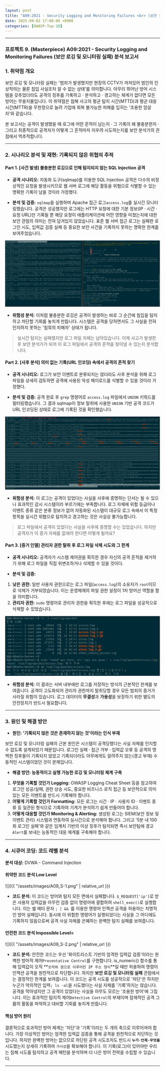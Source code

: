 ```yaml
---
layout: post
title: "A09:2021 - Security Logging and Monitoring Failures <br> (보안 로깅 및 모니터링 실패) 분석 보고서"
date: 2025-09-02 17:00:00 +0900
categories: [OWASP-Top-10]
---
```

---

### **프로젝트 9. (Masterpiece) A09:2021 - Security Logging and Monitoring Failures (보안 로깅 및 모니터링 실패) 분석 보고서**

### 1. 취약점 개요

   보안 로깅 및 모니터링 실패는 '범죄가 발생했지만 현장의 CCTV가 꺼져있어 범인의 인상착의는 물론 침입 사실조차 알 수 없는 상태'를 의미합니다. 아무리 뛰어난 방어 시스템을 갖추었더라도 공격의 징후를 기록하고 · 분석하고 · 경고하는 체계가 없다면 모든 방어는 무용지물입니다. 이 취약점은 침해 사고의 평균 탐지 시간(MTTD)과 평균 대응 시간(MTTR)을 무한정으로 늘려 기업에 회복 불가능한 피해를 입히는 '조용한 암살자'와 같습니다.

   본 보고서는 공격이 발생했을 때 로그에 어떤 흔적이 남는지 · 그 기록이 왜 불충분한지 · 그리고 최종적으로 공격자가 어떻게 그 흔적마저 지우려 시도하는지를 보안 분석가의 관점에서 역추적합니다.

---

### 2. 시나리오 분석 및 재현: 기록되지 않은 위협의 추적

#### Part 1. [사건 발생] 불충분한 로깅으로 인해 탐지되지 않는 SQL Injection 공격

*   **공격 시나리오:**
   자동화 도구(sqlmap)를 이용한 SQL Injection 공격은 다수의 비정상적인 요청을 발생시키므로 웹 서버 로그에 해당 활동을 위협으로 식별할 수 있는 명확한 기록이 남을 것이라 가정했다.

*   **분석 및 검증:**
   `sqlmap`을 실행하며 Apache 접근 로그`access.log`를 실시간 모니터링했습니다. 공격은 성공했지만 로그에는 HTTP 요청에 대한 기본 정보(IP · 시간 · 요청 URL)만 기록될 뿐 해당 요청이 애플리케이션에 어떤 영향을 미쳤는지에 대한 보안 관점의 의미는 전혀 담겨있지 않았습니다. 표준 웹 서버 접근 로그는 실패한 로그인 시도, 입력값 검증 실패 등 중요한 보안 사건을 기록하지 못하는 명확한 한계를 보여주었습니다.

   ![monitoring](/assets/images/A09_P1-1.png)

*   **위험성 분석:**
   이처럼 불충분한 로깅은 공격이 발생하는 바로 그 순간에 침입을 탐지하고 차단할 기회를 놓치게 만듭니다. 시스템은 공격을 당하면서도 그 사실을 전혀 인지하지 못하는 '침묵의 피해자' 상태가 됩니다.

>   실시간 탐지는 실패했지만 로그 파일 자체는 남아있습니다. 이제 사고가 발생한 후 보안 분석가가 되어 이 로그 파일에서 공격의 흔적을 찾아낼 수 있는지 분석합니다.

#### Part 2. [사후 분석] 의미 없는 기록(URL 인코딩) 속에서 공격의 흔적 찾기

*   **공격 시나리오:**
   로그가 보안 이벤트로 분류되지는 않더라도 사후 분석을 위해 로그 파일을 상세히 검토하면 공격에 사용된 악성 페이로드를 식별할 수 있을 것이라 가정했다.

*   **분석 및 검증:**
   공격 완료 후 `grep` 명령어로 `access.log` 파일에서 `UNION` 키워드를 필터링했습니다. 그 결과 sqlmap이 정보 탈취에 사용한 `UNION` 기반 공격 코드가 URL 인코딩된 상태로 로그에 기록된 것을 확인했습니다.

   ![UNION](/assets/images/A09_P2-1.png)

*   **위험성 분석:**
   이 로그는 공격이 있었다는 사실을 사후에 증명하는 단서는 될 수 있으나 효과적인 감시 시스템이라 부르기에는 부족합니다. 로그 자체에 위험 등급이나 이벤트 종류 같은 분류 정보가 없어 자동화된 시스템이 대규모 로그 속에서 이 특정 항목을 실시간 위협으로 탐지하고 경고하는 것은 사실상 불가능합니다.

> 로그 파일에서 공격이 있었다는 사실을 사후에 증명할 수는 있었습니다. 하지만 공격자가 이 증거 자체를 없애려 한다면 어떻게 될까요?

#### Part 3. [증거 인멸] 관리자 권한 탈취 후 로그 파일 삭제 시도와 그 한계

*   **공격 시나리오:**
   공격자가 시스템 제어권을 획득한 경우 자신의 공격 흔적을 제거하기 위해 로그 파일을 직접 위변조하거나 삭제할 수 있을 것이다.

*   **분석 및 검증:**
   1.  **낮은 권한:** 일반 사용자 권한으로는 로그 파일(`access.log`)의 소유자가 `root`이므로 삭제가 거부되었습니다. 이는 운영체제의 파일 권한 설정이 1차 방어선 역할을 함을 의미합니다.
   2.  **관리자 권한:** `sudo` 명령어로 관리자 권한을 획득한 후에는 로그 파일을 성공적으로 삭제할 수 있었습니다.

   ![rm log](/assets/images/A09_P3-1.png)

*   **위험성 분석:**
   이 결과는 서버 내부에만 로그를 저장하는 방식의 근본적인 한계를 보여줍니다. 공격이 고도화되어 관리자 권한까지 탈취당할 경우 모든 범죄의 증거가 사라질 위험이 있습니다. 로그 데이터의 **무결성**과 **가용성**을 보장하기 위한 별도의 안전장치가 반드시 필요합니다.

---

### 3. 원인 및 해결 방안

*   **원인: '기록되지 않은 것은 존재하지 않는 것'이라는 인식 부재**

보안 로깅 및 모니터링 실패의 근본 원인은 시스템이 공격당했다는 사실 자체를 인지할 수 없도록 설계되었기 때문입니다. 로그인 실패 · 접근 거부 · 입력값 오류 등 공격의 명백한 징후들이 기록되지 않았고 기록되더라도 아무에게도 알려주지 않는(경고 부재) 수동적인 시스템이었던 것이 문제입니다.

*   **해결 방안: 능동적이고 실행 가능한 로깅 및 모니터링 체계 구축**

   1.  **무엇을 기록할 것인가 Logging:** OWASP Logging Cheat Sheet 등을 참고하여 로그인 성공/실패, 권한 상승 시도, 중요한 비즈니스 로직 접근 등 보안적으로 의미 있는 모든 이벤트를 반드시 기록해야 합니다. 
   2.  **어떻게 기록할 것인가 Formatting:** 모든 로그는 시간 · IP · 사용자 ID · 이벤트 종류 등 일관된 형식으로 기록하여 기계가 분석하기 쉽게 만들어야 합니다.
   3.  **어떻게 대응할 것인가 Monitoring & Alerting:** 생성된 로그는 SIEM(보안 정보 및 이벤트 관리) 시스템과 연동하여 실시간으로 분석해야 합니다. 그리고 '5분 내 100회 로그인 실패'와 같은 임계치 기반의 이상 징후가 탐지되면 즉시 보안팀에 경고`Alert`를 보내는 능동적인 대응 체계를 구축해야 합니다.

---

### 4. 시큐어 코딩: 코드 레벨 분석

**분석 대상:** DVWA - Command Injection

#### 취약한 코드 분석 Low Level

   ![]({{ "/assets/images/A09_S-1.png" | relative_url }})  

   *   **코드 분석:** 이 코드는 방어와 탐지 모든 면에서 실패합니다. `$_REQUEST['ip']`로 받은 사용자 입력값을 아무런 검증 없이 명령어에 결합하여 `shell_exec()`로 실행합니다. 이는 쉘 메타 문자 `; | && `를 이용한 명령어 인젝션 공격을 허용하는 치명적인 방어 실패입니다. 동시에 이 위험한 명령어가 실행되었다는 사실을 그 어디에도 기록하지 않음으로써 공격 사실 자체를 은폐하는 완벽한 탐지 실패를 보여줍니다.

#### 안전한 코드 분석 Impossible Level=

   ![]({{ "/assets/images/A09_S-2.png" | relative_url }})  

   *   **코드 분석:** 안전한 코드는 우선 '화이트리스트 기반의 엄격한 입력값 검증'이라는 완벽한 방어적 제어`Preventative Control`를 구현합니다. is_numeric() 함수를 통해 입력값이 오직 **`숫자와 점으로 이루어진 IP 주소 형식`**일 때만 허용하여 명령어 인젝션 공격을 원천적으로 차단합니다. 하지만 **보안 로깅 및 모니터링 실패** 관점에서는 결정적인 한계를 보여줍니다. 이 코드는 공격 시도를 성공적으로 '차단'은 하지만 누군가 악의적인 입력`; ls -al`을 시도했다는 사실 자체를 '기록'하지는 않습니다. 공격을 막아냈지만 그 공격이 있었다는 사실을 아무도 모르는 '조용한 방어'에 그칩니다. 이는 효과적인 탐지적 제어`Detective Control`의 부재이며 잠재적인 공격 그룹의 활동을 파악하고 대비할 기회를 놓치게 만듭니다.

#### 핵심 방어 원리

   결론적으로 효과적인 방어 체계는 '차단'과 '기록'이라는 두 개의 축으로 이루어져야 합니다. 가장 이상적인 방어는 엄격한 입력값 검증을 통해 공격을 원천적으로 차단하는 것입니다. 하지만 완벽한 방어는 없으므로 차단된 공격 시도조차도 반드시 **`누가·언제·무엇을`** 시도했는지 상세히 기록하여 `가시성`을 확보해야 합니다. 이 기록(로그)이 있어야만 우리는 침해 시도를 탐지하고 공격 패턴을 분석하며 더 나은 방어 전략을 수립할 수 있습니다.

<hr class="short-rule">
